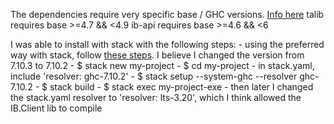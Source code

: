 The dependencies require very specific base / GHC versions. [Info here](https://wiki.haskell.org/Base_package)
talib  requires base >=4.7 && <4.9
ib-api requires base >=4.6 && <6

I was able to install with stack with the following steps:
	- using the preferred way with stack, follow [these steps](https://gist.github.com/ipolifemo/9feff1ab53acfe4449e2e3c1e6ba6b81). I believe I changed the version from 7.10.3 to 7.10.2
	- $ stack new my-project
	- $ cd my-project
	- in stack.yaml, include 'resolver: ghc-7.10.2'
	- $ stack setup --system-ghc --resolver ghc-7.10.2
	- $ stack build
	- $ stack exec my-project-exe
	- then later I changed the stack.yaml resolver to 'resolver: lts-3.20', which I think allowed the IB.Client lib to compile




